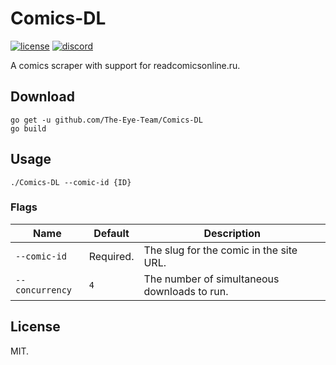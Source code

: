 # Comics-DL
[![license](https://img.shields.io/github/license/The-Eye-Team/Comics-DL.svg)](https://github.com/The-Eye-Team/Comics-DL/blob/master/LICENSE)
[![discord](https://img.shields.io/discord/302796547656253441.svg)](https://discord.gg/py3kX3Z)

A comics scraper with support for readcomicsonline.ru.

## Download
```
go get -u github.com/The-Eye-Team/Comics-DL
go build
```

## Usage
```
./Comics-DL --comic-id {ID}
```

### Flags
| Name | Default | Description |
|------|---------|-------------|
| `--comic-id` | Required. | The slug for the comic in the site URL. |
| `--concurrency` | `4` | The number of simultaneous downloads to run. |

## License
MIT.
